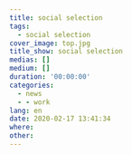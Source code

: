 ```yaml
---
title: social selection
tags:
  - social selection
cover_image: top.jpg
title_show: social selection
medias: []
medium: []
duration: '00:00:00'
categories:
  - news
  - - work
lang: en
date: 2020-02-17 13:41:34
where:
other:
---
```

<!--
# Tag Plugins
## Image
{% img [class names] /path/to/image [width] [height] "title text 'alt text'" %}

## Link
{% link text url [external] [title] %}

## YouTube
{% youtube video_id %}

## Vimeo
{% vimeo video_id [width] [height] %}

<!-- more -->
